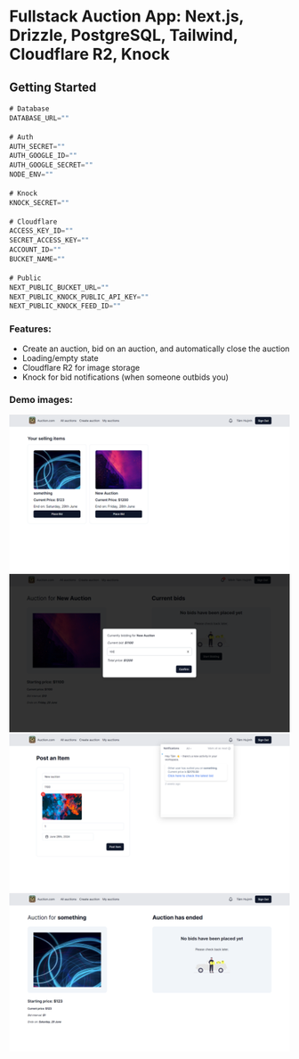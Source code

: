 # Fullstack Auction App: Next.js, Drizzle, PostgreSQL, Tailwind, Cloudflare R2, Knock

## Getting Started

```js
# Database
DATABASE_URL=""

# Auth
AUTH_SECRET=""
AUTH_GOOGLE_ID=""
AUTH_GOOGLE_SECRET=""
NODE_ENV=""

# Knock
KNOCK_SECRET=""

# Cloudflare
ACCESS_KEY_ID=""
SECRET_ACCESS_KEY=""
ACCOUNT_ID=""
BUCKET_NAME=""

# Public
NEXT_PUBLIC_BUCKET_URL=""
NEXT_PUBLIC_KNOCK_PUBLIC_API_KEY=""
NEXT_PUBLIC_KNOCK_FEED_ID=""
```
### Features:
- Create an auction, bid on an auction, and automatically close the auction
- Loading/empty state
- Cloudflare R2 for image storage
- Knock for bid notifications (when someone outbids you)

### Demo images:
!["Auction Demos"](demos/auctions-display.png)
!["Bidding Display"](demos/bidding-display.png)
!["Create Auction Notification"](demos/create-auction-n-noti-display.png)
!["No Bids Display"](demos/no-bids-display.png)

